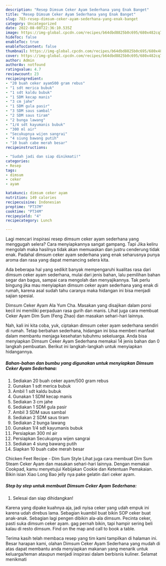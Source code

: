```yaml
---
description: "Resep Dimsum Ceker Ayam Sederhana yang Enak Banget"
title: "Resep Dimsum Ceker Ayam Sederhana yang Enak Banget"
slug: 783-resep-dimsum-ceker-ayam-sederhana-yang-enak-banget
category: Uncategorized
date: 2022-08-08T22:36:10.535Z
image: https://img-global.cpcdn.com/recipes/b64dbd8825b0c695/680x482cq70/dimsum-ceker-ayam-sederhana-foto-resep-utama.jpg
hideToc: false
enableToc: true
enableTocContent: false
thumbnail: https://img-global.cpcdn.com/recipes/b64dbd8825b0c695/680x482cq70/dimsum-ceker-ayam-sederhana-foto-resep-utama.jpg
cover: https://img-global.cpcdn.com/recipes/b64dbd8825b0c695/680x482cq70/dimsum-ceker-ayam-sederhana-foto-resep-utama.jpg
author: Admin
authorAv: notfound
ratingvalue: 4.7
reviewcount: 23
recipeingredient:
- "20 buah ceker ayam500 gram rebus"
- "1 sdt merica bubuk"
- "1 sdt kaldu bubuk"
- "1 SDM kecap manis"
- "3 cm jahe"
- "1 SDM gula pasir"
- "3 SDM saus sambal"
- "2 SDM saus tiram"
- "2 bunga lawang"
- "1/4 sdt kayumanis bubuk"
- "300 ml air"
- "Secukupnya wijen sangrai"
- "4 siung bawang putih"
- "10 buah cabe merah besar"
recipeinstructions:

- "Sudah jadi dan siap dinikmati!"
categories:
- Resep
tags:
- dimsum
- ceker
- ayam

katakunci: dimsum ceker ayam 
nutrition: 149 calories
recipecuisine: Indonesian
preptime: "PT37M"
cooktime: "PT34M"
recipeyield: "4"
recipecategory: Lunch

---
```



Lagi mencari inspirasi resep dimsum ceker ayam sederhana yang menggugah selera? Cara menyiapkannya sangat gampang. Tapi Jika keliru mengolah maka hasilnya tidak akan memuaskan dan justru cenderung tidak enak. Padahal dimsum ceker ayam sederhana yang enak seharusnya punya aroma dan rasa yang dapat memancing selera kita.


Ada beberapa hal yang sedikit banyak mempengaruhi kualitas rasa dari dimsum ceker ayam sederhana, mulai dari jenis bahan, lalu pemilihan bahan segar dan bagus, sampai cara mengolah dan menyajikannya. Tak perlu bingung jika mau menyiapkan dimsum ceker ayam sederhana yang enak di rumah, karena asal sudah tahu caranya maka hidangan ini bisa menjadi sajian spesial.

Dimsum Ceker Ayam Ala Yum Cha. Masakan yang disajikan dalam porsi kecil ini memiliki perpaduan rasa gurih dan manis. Lihat juga cara membuat Ceker Ayam Dim Sum (Feng Zhao) dan masakan sehari-hari lainnya.


Nah, kali ini kita coba, yuk, ciptakan dimsum ceker ayam sederhana sendiri di rumah. Tetap berbahan sederhana, hidangan ini bisa memberi manfaat dalam membantu menjaga kesehatan tubuhmu sekeluarga. Anda bisa menyiapkan Dimsum Ceker Ayam Sederhana memakai 14 jenis bahan dan 0 langkah pembuatan. Berikut ini langkah-langkah untuk menyiapkan hidangannya.

<!--inarticleads1-->

##### Bahan-bahan dan bumbu yang digunakan untuk menyiapkan Dimsum Ceker Ayam Sederhana:

1. Sediakan 20 buah ceker ayam/500 gram rebus
1. Gunakan 1 sdt merica bubuk
1. Ambil 1 sdt kaldu bubuk
1. Gunakan 1 SDM kecap manis
1. Sediakan 3 cm jahe
1. Sediakan 1 SDM gula pasir
1. Ambil 3 SDM saus sambal
1. Sediakan 2 SDM saus tiram
1. Sediakan 2 bunga lawang
1. Gunakan 1/4 sdt kayumanis bubuk
1. Persiapkan 300 ml air
1. Persiapkan Secukupnya wijen sangrai
1. Sediakan 4 siung bawang putih
1. Siapkan 10 buah cabe merah besar


Chicken Feet Recipe - Dim Sum Style Lihat juga cara membuat Dim Sum Steam Ceker Ayam dan masakan sehari-hari lainnya. Dengan memakai Cookpad, kamu menyetujui Kebijakan Cookie dan Ketentuan Pemakaian. Bikin isian Xiao Long Bao jelly nya pake gelatin dari ceker ayam. 

<!--inarticleads2-->

##### Step by step untuk membuat Dimsum Ceker Ayam Sederhana:


1. Selesai dan siap dihidangkan!

Karena yang dipake kuahnya aja, jadi nyisa ceker yang udah empuk ini karena udah direbus lama. Sebagian kuambil buat bikin SOP ceker buat anak-anak. Sebagian lagi pengen dibikin ala-ala dimsum. Pecinta ceker, pasti suka dimsum ceker ayam. gag pernah bikin, tapi hampir sering beli kalau di resto dimsum. Find on the map and call to book a table. 

Terima kasih telah membaca resep yang tim kami tampilkan di halaman ini. Besar harapan kami, olahan Dimsum Ceker Ayam Sederhana yang mudah di atas dapat membantu anda menyiapkan makanan yang menarik untuk keluarga/teman ataupun menjadi inspirasi dalam berbisnis kuliner. Selamat menikmati
